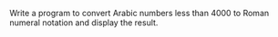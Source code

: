 
Write a program to convert Arabic numbers less than 4000 to Roman numeral notation and display the result.
